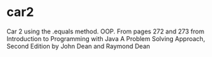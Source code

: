 # car2
Car 2 using the .equals method. OOP. From pages 272 and 273 from Introduction to Programming with Java A Problem Solving Approach, Second Edition by John Dean and Raymond Dean 

